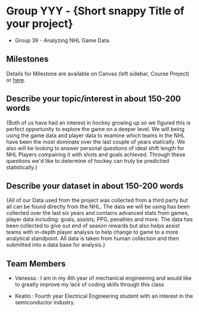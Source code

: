 # Group YYY - {Short snappy Title of your project}

- Group 39 - Analyzing NHL Game Data.

## Milestones

Details for Milestone are available on Canvas (left sidebar, Course Project) or [here](https://firas.moosvi.com/courses/data301/project/milestone01.html).

## Describe your topic/interest in about 150-200 words

{Both of us have had an interest in hockey growing up so we figured this is perfect opportunity to explore the game on a deeper level. We will being using the game data and player data to examine which teams in the NHL have been the most dominate over the last couple of years statically. We also will be looking to answer personal questions of ideal shift length for NHL Players compairing it with shots and goals achieved. Through these questions we'd like to determine of hockey can truly be predictied statistically.}

## Describe your dataset in about 150-200 words

{All of our Data used from the project was collected from a third party but all can be found directly from the NHL. The data we will be using has been collected over the last six years and contains advanced stats from games, player data including: goals, assists, PPG, penalties and more. The data has been collected to give out end of season rewards but also helps assist teams with in-depth player analysis to help change to game to a more analytical standpoint. All data is taken from human collection and then submitted into a data base for analysis.}

## Team Members

- Vanessa : I am in my 4th year of mechanical engineering and would like to greatly improve my lack of coding skills through this class

- Keatin : Fourth year Electrical Engineering student with an interest in the semiconductor industry.


